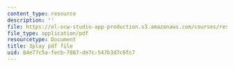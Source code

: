 ```yaml
---
content_type: resource
description: ''
file: https://ol-ocw-studio-app-production.s3.amazonaws.com/courses/res-6-012-introduction-to-probability-spring-2018/84e77c5afecb7887de7c547b3d7c6fc7_uQTFiXQR4PQ.pdf
file_type: application/pdf
resourcetype: Document
title: 3play pdf file
uid: 84e77c5a-fecb-7887-de7c-547b3d7c6fc7
---
```

